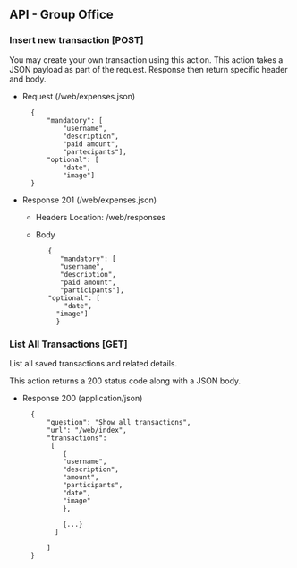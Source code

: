 ## API - Group Office  

### Insert new transaction [POST]
You may create your own transaction using this action.
This action takes a JSON payload as part of the request.
Response then return specific header and body.

+ Request (/web/expenses.json)

        {
            "mandatory": [
				"username", 
				"description", 
				"paid amount", 
				"partecipants"],
            "optional": [
                "date",
                "image"]
        }

+ Response 201 (/web/expenses.json)

    + Headers
			    	Location: /web/responses

    + Body

			 {
				"mandatory": [
				"username", 
				"description", 
				"paid amount", 
				"participants"],
			 "optional": [
	     		 "date",
			   "image"]
			   }

### List All Transactions  [GET]
List all saved transactions and related details. 

This action returns a 200 status code along with a JSON body.

+ Response 200 (application/json)

        {
            "question": "Show all transactions",
            "url": "/web/index",
            "transactions": 
			 [
				{
				"username",
				"description",
				"amount",
				"participants",
				"date",
				"image"
				},
				
				{...}
			  ]
			  
            ]
        }
